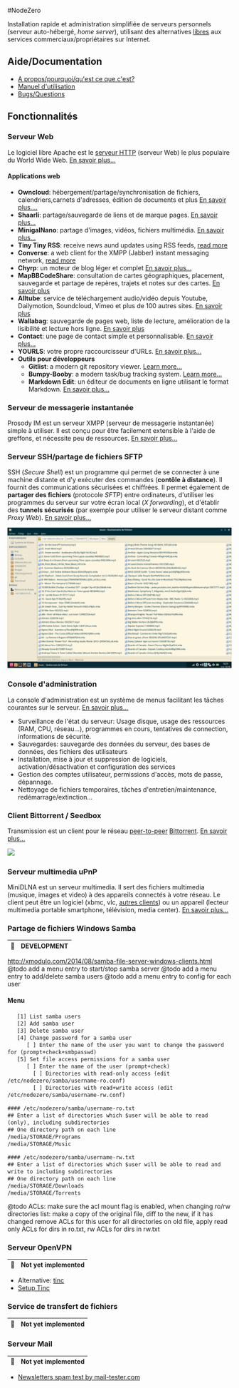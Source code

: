 #NodeZero

Installation rapide et administration simplifiée de serveurs personnels (serveur auto-hébergé, _home server_), utilisant des alternatives [libres](https://fr.wikipedia.org/wiki/Logiciel_libre) aux services commerciaux/propriétaires sur Internet.

## Aide/Documentation
 * [A propos/pourquoi/qu'est ce que c'est?](doc/notes.md)
 * [Manuel d'utilisation](doc/README.md)
 * [Bugs/Questions](https://telecom.dmz.se/bugs/nodezero/issues)

## Fonctionnalités
### Serveur Web
Le logiciel libre Apache est le [serveur HTTP](https://fr.wikipedia.org/wiki/Serveur_HTTP) (serveur Web) le plus populaire du World Wide Web. [En savoir plus...](doc/apache.md)

#### Applications web
 * **Owncloud**: hébergement/partage/synchronisation de fichiers, calendriers,carnets d'adresses, édition de documents et plus [En savoir plus....](doc/applications/owncloud.md)
 * **Shaarli**: partage/sauvegarde de liens et de marque pages. [En savoir plus...](doc/shaarli.md)
 * **MinigalNano**: partage d'images, vidéos, fichiers multimédia. [En savoir plus...](doc/minigalnano.md)
 * **Tiny Tiny RSS**: receive news aund updates using RSS feeds, [read more](doc/tt-rss.md)
 * **Converse**: a web client for the XMPP (Jabber) instant messaging network, [read more](doc/applications/converse.md)
 * **Chyrp**: un moteur de blog léger et complet [En savoir plus...](doc/chyrp.md)
 * **MapBBCodeShare**: consultation de cartes géographiques, placement, sauvegarde et partage de repères, trajets et notes sur des cartes. [En savoir plus](doc/mapbbcodeshare.md) 
 * **Alltube**: service de téléchargement audio/vidéo depuis Youtube, Dailymotion, Soundcloud, Vimeo et plus de 100 autres sites. [En savoir plus](doc/alltube.md)
 * **Wallabag**: sauvegarde de pages web, liste de lecture, amélioration de la lisibilité et lecture hors ligne. [En savoir plus](doc/wallabag.md)
 * **Contact**: une page de contact simple et personnalisable. [En savoir plus...](doc/contact.md)
 * **YOURLS**: votre propre raccourcisseur d'URLs. [En savoir plus...](doc/yourls.md)
 * **Outils pour développeurs**
   * **Gitlist**: a modern git repository viewer. [Learn more...](doc/gitlist.md)
   * **Bumpy-Booby**: a modern task/bug tracking system. [Learn more...](doc/bumpy-booby.md)
   * **Markdown Edit**: un éditeur de documents en ligne utilisant le format Markdown. [En savoir plus...](doc/markdown-edit.md)

 

### Serveur de messagerie instantanée
Prosody IM est un serveur XMPP (serveur de messagerie instantanée) simple à utiliser. Il est conçu pour être facilement extensible à l'aide de greffons, et nécessite peu de ressources. [En savoir plus...](doc/prosody.md)


### Serveur SSH/partage de fichiers SFTP
SSH (_Secure Shell_) est un programme qui permet de se connecter à une machine distante et d'y exécuter des commandes (**contôle à distance**). Il fournit des  communications sécurisées et chiffrées. Il permet également de **partager des fichiers** (protocole _SFTP_) entre ordinateurs, d'utiliser les programmes du serveur sur votre écran local (_X forwarding_), et d'établir des **tunnels sécurisés** (par exemple pour utiliser le serveur distant comme _Proxy Web_). [En savoir plus...](doc/openssh.md)

![](doc/images/nodezero-sftp.png)

### Console d'administration
La console d'administration est un système de menus facilitant les tâches courantes sur le serveur. [En savoir plus...](doc/nodezero-admin.md)
 
 * Surveillance de l'état du serveur: Usage disque, usage des ressources (RAM, CPU, réseau...), programmes en cours, tentatives de connection, informations de sécurité.
 * Sauvegardes: sauvegarde des données du serveur, des bases de données, des fichiers des utilisateurs
 * Installation, mise à jour et suppression de logiciels, activation/désactivation et configuration des services
 * Gestion des comptes utilisateur, permissions d'accès, mots de passe, dépannage.
 * Nettoyage de fichiers temporaires, tâches d'entretien/maintenance, redémarrage/extinction...

### Client Bittorrent / Seedbox
Transmission est un client pour le réseau [peer-to-peer](https://fr.wikipedia.org/wiki/Pair_%C3%A0_pair) [Bittorrent](https://fr.wikipedia.org/wiki/BitTorrent_%28protocole%29). [En savoir plus...](doc/transmission.md)

![](images/screenshots/transmission-mobile.png)


### Serveur multimedia uPnP
MiniDLNA est un serveur multimedia. Il sert des fichiers multimedia (musique, images et video) à des appareils connectés à votre réseau. Le client peut être un logiciel (xbmc, vlc, [autres clients](https://en.wikipedia.org/wiki/List_of_UPnP_AV_media_servers_and_clients#UPnP_AV_clients)) ou un appareil (lecteur multimedia portable smartphone, télévision, media center). [En savoir plus...](doc/minidlna.md)


### Partage de fichiers Windows Samba
| 📖 |    DEVELOPMENT       |
|---------|---------|

http://xmodulo.com/2014/08/samba-file-server-windows-clients.html
@todo add a menu entry to start/stop samba server
@todo add a menu entry to add/delete samba users
@todo add a menu entry to config for each user

#### Menu

```
   [1] List samba users
   [2] Add samba user
   [3] Delete samba user
   [4] Change password for a samba user
      [ ] Enter the name of the user you want to change the password for (prompt+check+smbpasswd)
   [5] Set file access permissions for a samba user
      [ ] Enter the name of the user (prompt+check)
        [ ] Directories with read-only access (edit /etc/nodezero/samba/username-ro.conf)
        [ ] Directories with read+write access (edit /etc/nodezero/samba/username-rw.conf)

```


```
#### /etc/nodezero/samba/username-ro.txt
## Enter a list of directories which $user will be able to read (only), including subdirectories
## One directory path on each line
/media/STORAGE/Programs
/media/STORAGE/Music
```

```
#### /etc/nodezero/samba/username-rw.txt
## Enter a list of directories which $user will be able to read and write to including subdirectories
## One directory path on each line
/media/STORAGE/Downloads
/media/STORAGE/Torrents
```
@todo ACLs: make sure the acl mount flag is enabled, when changing ro/rw directories list: make a copy of the original file, diff to the new, if it has changed remove ACLs for this user for all directories on old file, apply read only ACLs for dirs in ro.txt, rw ACLs for dirs in rw.txt



### Serveur OpenVPN
| 📖 |    Not yet implemented       |
|---------|---------|

 * Alternative: [tinc](http://tinc-vpn.org/)
  * [Setup Tinc](http://www.allsundry.com/2011/04/10/tinc-better-than-openvpn/)

### Service de transfert de fichiers
| 📖 |    Not yet implemented       |
|---------|---------|

### Serveur Mail
| 📖 |    Not yet implemented       |
|---------|---------|

 * [Newsletters spam test by mail-tester.com](http://www.mail-tester.com/)